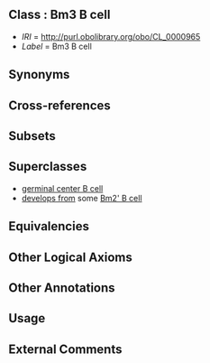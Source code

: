 
## Class : Bm3 B cell

 * *IRI* = http://purl.obolibrary.org/obo/CL_0000965
 * *Label* = Bm3 B cell

## Synonyms


## Cross-references


## Subsets


## Superclasses

 * [germinal center B cell](../../CL/44/CL_0000844.md)
 * [develops from](../../RO/02/RO_0002202.md) some [Bm2' B cell](../../CL/64/CL_0000964.md)

## Equivalencies


## Other Logical Axioms


## Other Annotations


## Usage


## External Comments

